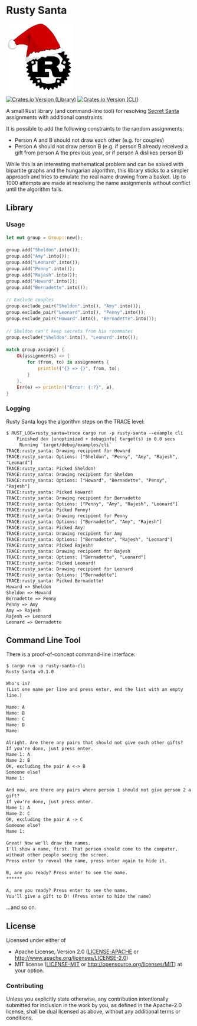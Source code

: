 # Rusty Santa

![Logo](logo.png)

[![Crates.io Version (Library)][crates-io-badge-lib]][crates-io-lib]
[![Crates.io Version (CLI)][crates-io-badge-cli]][crates-io-cli]

A small Rust library (and command-line tool) for resolving [Secret
Santa](https://en.wikipedia.org/wiki/Secret_Santa) assignments with additional
constraints.

It is possible to add the following constraints to the random assignments:

- Person A and B should not draw each other (e.g. for couples)
- Person A should not draw person B (e.g. if person B already received a gift
  from person A the previous year, or if person A dislikes person B)

While this is an interesting mathematical problem and can be solved with
bipartite graphs and the hungarian algorithm, this library sticks to a simpler
approach and tries to emulate the real name drawing from a basket. Up to 1000
attempts are made at resolving the name assignments without conflict until the
algorithm fails.


## Library

### Usage

```rust
let mut group = Group::new();

group.add("Sheldon".into());
group.add("Amy".into());
group.add("Leonard".into());
group.add("Penny".into());
group.add("Rajesh".into());
group.add("Howard".into());
group.add("Bernadette".into());

// Exclude couples
group.exclude_pair("Sheldon".into(), "Amy".into());
group.exclude_pair("Leonard".into(), "Penny".into());
group.exclude_pair("Howard".into(), "Bernadette".into());

// Sheldon can't keep secrets from his roommates
group.exclude("Sheldon".into(), "Leonard".into());

match group.assign() {
    Ok(assignments) => {
        for (from, to) in assignments {
            println!("{} => {}", from, to);
        }
    },
    Err(e) => println!("Error: {:?}", e),
}
```


### Logging

Rusty Santa logs the algorithm steps on the TRACE level:

```
$ RUST_LOG=rusty_santa=trace cargo run -p rusty-santa --example cli
    Finished dev [unoptimized + debuginfo] target(s) in 0.0 secs
     Running `target/debug/examples/cli`
TRACE:rusty_santa: Drawing recipient for Howard
TRACE:rusty_santa: Options: ["Sheldon", "Penny", "Amy", "Rajesh", "Leonard"]
TRACE:rusty_santa: Picked Sheldon!
TRACE:rusty_santa: Drawing recipient for Sheldon
TRACE:rusty_santa: Options: ["Howard", "Bernadette", "Penny", "Rajesh"]
TRACE:rusty_santa: Picked Howard!
TRACE:rusty_santa: Drawing recipient for Bernadette
TRACE:rusty_santa: Options: ["Penny", "Amy", "Rajesh", "Leonard"]
TRACE:rusty_santa: Picked Penny!
TRACE:rusty_santa: Drawing recipient for Penny
TRACE:rusty_santa: Options: ["Bernadette", "Amy", "Rajesh"]
TRACE:rusty_santa: Picked Amy!
TRACE:rusty_santa: Drawing recipient for Amy
TRACE:rusty_santa: Options: ["Bernadette", "Rajesh", "Leonard"]
TRACE:rusty_santa: Picked Rajesh!
TRACE:rusty_santa: Drawing recipient for Rajesh
TRACE:rusty_santa: Options: ["Bernadette", "Leonard"]
TRACE:rusty_santa: Picked Leonard!
TRACE:rusty_santa: Drawing recipient for Leonard
TRACE:rusty_santa: Options: ["Bernadette"]
TRACE:rusty_santa: Picked Bernadette!
Howard => Sheldon
Sheldon => Howard
Bernadette => Penny
Penny => Amy
Amy => Rajesh
Rajesh => Leonard
Leonard => Bernadette
```

## Command Line Tool

There is a proof-of-concept command-line interface:

    $ cargo run -p rusty-santa-cli
    Rusty Santa v0.1.0

    Who's in?
    (List one name per line and press enter, end the list with an empty line.)

    Name: A
    Name: B
    Name: C
    Name: D
    Name: 

    Alright. Are there any pairs that should not give each other gifts?
    If you're done, just press enter.
    Name 1: A
    Name 2: B
    OK, excluding the pair A <-> B
    Someone else?
    Name 1: 

    And now, are there any pairs where person 1 should not give person 2 a gift?
    If you're done, just press enter.
    Name 1: A
    Name 2: C
    OK, excluding the pair A -> C
    Someone else?
    Name 1: 

    Great! Now we'll draw the names.
    I'll show a name, first. That person should come to the computer,
    without other people seeing the screen.
    Press enter to reveal the name, press enter again to hide it.

    B, are you ready? Press enter to see the name.
    ******

    A, are you ready? Press enter to see the name.
    You'll give a gift to D! (Press enter to hide the name)

...and so on.


## License

Licensed under either of

 * Apache License, Version 2.0 ([LICENSE-APACHE](LICENSE-APACHE) or
   http://www.apache.org/licenses/LICENSE-2.0)
 * MIT license ([LICENSE-MIT](LICENSE-MIT) or
   http://opensource.org/licenses/MIT) at your option.


### Contributing

Unless you explicitly state otherwise, any contribution intentionally submitted
for inclusion in the work by you, as defined in the Apache-2.0 license, shall
be dual licensed as above, without any additional terms or conditions.


<!-- Badges -->
[crates-io-lib]: https://crates.io/crates/rusty-santa
[crates-io-badge-lib]: https://img.shields.io/crates/v/rusty-santa.svg?maxAge=3600
[crates-io-cli]: https://crates.io/crates/rusty-santa
[crates-io-badge-cli]: https://img.shields.io/crates/v/rusty-santa-cli.svg?maxAge=3600
